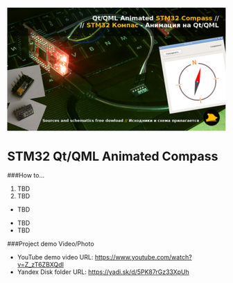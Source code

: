 [![Qt/QML Animated STM32 Compass - Youtube](./cover.jpg)](https://www.youtube.com/watch?v=Z_zT6ZBXQdI)

# STM32 Qt/QML Animated Compass

###How to...
1. TBD
2. TBD
  * TBD

- TBD
- TBD

###Project demo Video/Photo
- YouTube demo video URL: https://www.youtube.com/watch?v=Z_zT6ZBXQdI
- Yandex Disk folder URL: https://yadi.sk/d/5PK87rGz33XpUh
